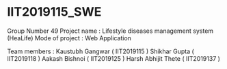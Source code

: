 # IIT2019115_SWE

Group Number 49
Project name : Lifestyle diseases management system (HeaLife)
Mode of project : Web Application

Team members :
Kaustubh Gangwar ( IIT2019115 )
Shikhar Gupta ( IIT2019118 )
Aakash Bishnoi ( IIT2019125 )
Harsh Abhijit Thete ( IIT2019137 )

